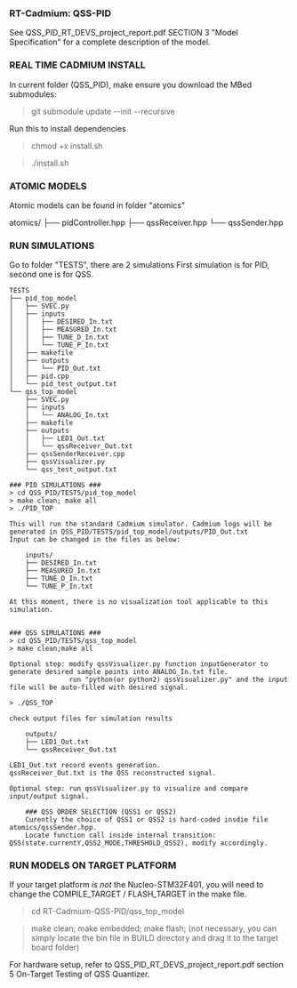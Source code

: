 ### RT-Cadmium: QSS-PID ###

See QSS_PID_RT_DEVS_project_report.pdf SECTION 3 "Model Specification" for a complete description of the model.

### REAL TIME CADMIUM INSTALL ###

In current folder (QSS_PID), make ensure you download the MBed submodules:

> git submodule update --init --recursive

Run this to install dependencies
> chmod +x install.sh

> ./install.sh


### ATOMIC MODELS ###
Atomic models can be found in folder "atomics"

atomics/
├── pidController.hpp
├── qssReceiver.hpp
└── qssSender.hpp

### RUN SIMULATIONS ###
Go to folder "TESTS", there are 2 simulations
First simulation is for PID, second one is for QSS.

	TESTS
	├── pid_top_model
	│   ├── SVEC.py
	│   ├── inputs
	│   │   ├── DESIRED_In.txt
	│   │   ├── MEASURED_In.txt
	│   │   ├── TUNE_D_In.txt
	│   │   └── TUNE_P_In.txt
	│   ├── makefile
	│   ├── outputs
	│   │   └── PID_Out.txt
	│   ├── pid.cpp
	│   └── pid_test_output.txt
	└── qss_top_model
	    ├── SVEC.py
	    ├── inputs
	    │   └── ANALOG_In.txt
	    ├── makefile
	    ├── outputs
	    │   ├── LED1_Out.txt
	    │   └── qssReceiver_Out.txt
	    ├── qssSenderReceiver.cpp
	    ├── qssVisualizer.py
	    └── qss_test_output.txt

    ### PID SIMULATIONS ###
    > cd QSS_PID/TESTS/pid_top_model
    > make clean; make all
    > ./PID_TOP

    This will run the standard Cadmium simulator. Cadmium logs will be generated in QSS_PID/TESTS/pid_top_model/outputs/PID_Out.txt
    Input can be changed in the files as below:
    
        inputs/
        ├── DESIRED_In.txt
        ├── MEASURED_In.txt
        ├── TUNE_D_In.txt
        └── TUNE_P_In.txt
    
    At this moment, there is no visualization tool applicable to this simulation.


    ### QSS SIMULATIONS ###
    > cd QSS_PID/TESTS/qss_top_model
    > make clean;make all
    
    Optional step: modify qssVisualizer.py function inputGenerator to generate desired sample points into ANALOG_In.txt file.
                   run "python(or python2) qssVisualizer.py" and the input file will be auto-filled with desired signal.
    
    > ./QSS_TOP
    
    check output files for simulation results
    
        outputs/
        ├── LED1_Out.txt
        └── qssReceiver_Out.txt   
    
    LED1_Out.txt record events generation.
    qssReceiver_Out.txt is the QSS reconstructed signal.
    
    Optional step: run qssVisualizer.py to visualize and compare input/output signal.
    
        ### QSS ORDER SELECTION (QSS1 or QSS2)
        Curently the choice of QSS1 or QSS2 is hard-coded insdie file atomics/qssSender.hpp.
        Locate function call inside internal transition: QSS(state.currentY,QSS2_MODE,THRESHOLD_QSS2), modify accordingly.
        

### RUN MODELS ON TARGET PLATFORM ###

If your target platform *is not* the Nucleo-STM32F401, you will need to change the COMPILE_TARGET / FLASH_TARGET in the make file.

> cd RT-Cadmium-QSS-PID/qss_top_model

> make clean; make embedded; 
> make flash; (not necessary, you can simply locate the bin file in BUILD directory and drag it to the target board folder)

For hardware setup, refer to QSS_PID_RT_DEVS_project_report.pdf section 5 On-Target Testing of QSS Quantizer.

